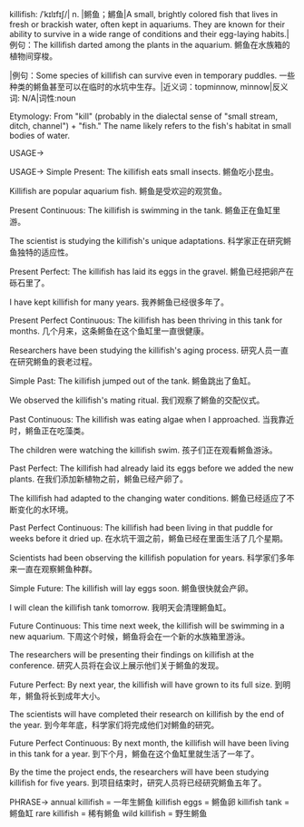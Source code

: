 killifish: /ˈkɪlɪfɪʃ/| n. |鳉鱼；鱂鱼|A small, brightly colored fish that lives in fresh or brackish water, often kept in aquariums.  They are known for their ability to survive in a wide range of conditions and their egg-laying habits.|例句：The killifish darted among the plants in the aquarium.  鳉鱼在水族箱的植物间穿梭。

|例句：Some species of killifish can survive even in temporary puddles. 一些种类的鳉鱼甚至可以在临时的水坑中生存。|近义词：topminnow, minnow|反义词: N/A|词性:noun


Etymology:  From "kill" (probably in the dialectal sense of "small stream, ditch, channel") + "fish."  The name likely refers to the fish's habitat in small bodies of water.

USAGE->

USAGE->
Simple Present:
The killifish eats small insects. 鳉鱼吃小昆虫。

Killifish are popular aquarium fish. 鳉鱼是受欢迎的观赏鱼。

Present Continuous:
The killifish is swimming in the tank.  鳉鱼正在鱼缸里游。

The scientist is studying the killifish's unique adaptations. 科学家正在研究鳉鱼独特的适应性。

Present Perfect:
The killifish has laid its eggs in the gravel. 鳉鱼已经把卵产在砾石里了。

I have kept killifish for many years.  我养鳉鱼已经很多年了。

Present Perfect Continuous:
The killifish has been thriving in this tank for months.  几个月来，这条鳉鱼在这个鱼缸里一直很健康。

Researchers have been studying the killifish's aging process. 研究人员一直在研究鳉鱼的衰老过程。

Simple Past:
The killifish jumped out of the tank. 鳉鱼跳出了鱼缸。

We observed the killifish's mating ritual. 我们观察了鳉鱼的交配仪式。

Past Continuous:
The killifish was eating algae when I approached. 当我靠近时，鳉鱼正在吃藻类。

The children were watching the killifish swim. 孩子们正在观看鳉鱼游泳。

Past Perfect:
The killifish had already laid its eggs before we added the new plants. 在我们添加新植物之前，鳉鱼已经产卵了。

The killifish had adapted to the changing water conditions. 鳉鱼已经适应了不断变化的水环境。


Past Perfect Continuous:
The killifish had been living in that puddle for weeks before it dried up. 在水坑干涸之前，鳉鱼已经在里面生活了几个星期。

Scientists had been observing the killifish population for years. 科学家们多年来一直在观察鳉鱼种群。


Simple Future:
The killifish will lay eggs soon. 鳉鱼很快就会产卵。

I will clean the killifish tank tomorrow. 我明天会清理鳉鱼缸。

Future Continuous:
This time next week, the killifish will be swimming in a new aquarium.  下周这个时候，鳉鱼将会在一个新的水族箱里游泳。

The researchers will be presenting their findings on killifish at the conference. 研究人员将在会议上展示他们关于鳉鱼的发现。


Future Perfect:
By next year, the killifish will have grown to its full size. 到明年，鳉鱼将长到成年大小。

The scientists will have completed their research on killifish by the end of the year. 到今年年底，科学家们将完成他们对鳉鱼的研究。

Future Perfect Continuous:
By next month, the killifish will have been living in this tank for a year. 到下个月，鳉鱼在这个鱼缸里就生活了一年了。

By the time the project ends, the researchers will have been studying killifish for five years. 到项目结束时，研究人员将已经研究鳉鱼五年了。

PHRASE->
annual killifish =  一年生鳉鱼
killifish eggs = 鳉鱼卵
killifish tank = 鳉鱼缸
rare killifish = 稀有鳉鱼
wild killifish = 野生鳉鱼
